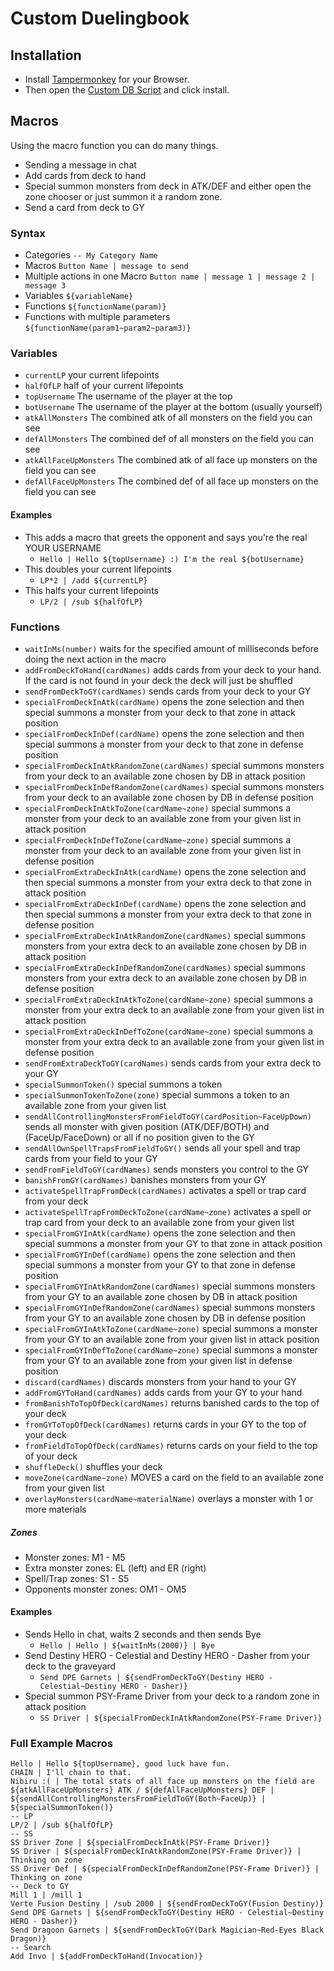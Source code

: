 # Custom Duelingbook
## Installation

- Install [Tampermonkey](https://www.tampermonkey.net/) for your Browser.
- Then open the [Custom DB Script](https://github.com/killburne/custom-duelingbook/raw/master/custom-duelingbook.user.js) and click install.

## Macros
Using the macro function you can do many things.
- Sending a message in chat
- Add cards from deck to hand
- Special summon monsters from deck in ATK/DEF and either open the zone chooser or just summon it a random zone.
- Send a card from deck to GY

### Syntax
- Categories ``-- My Category Name``
- Macros ``Button Name | message to send``
- Multiple actions in one Macro ``Button name | message 1 | message 2 | message 3``
- Variables ``${variableName}``
- Functions ``${functionName(param)}``
- Functions with multiple parameters ``${functionName(param1~param2~param3)}``

### Variables
- ``currentLP`` your current lifepoints
- ``halfOfLP`` half of your current lifepoints
- ``topUsername`` The username of the player at the top
- ``botUsername`` The username of the player at the bottom (usually yourself)
- ``atkAllMonsters`` The combined atk of all monsters on the field you can see
- ``defAllMonsters`` The combined def of all monsters on the field you can see
- ``atkAllFaceUpMonsters`` The combined atk of all face up monsters on the field you can see
- ``defAllFaceUpMonsters`` The combined def of all face up monsters on the field you can see

#### Examples
- This adds a macro that greets the opponent and says you're the real YOUR USERNAME
  - ``Hello | Hello ${topUsername} :) I'm the real ${botUsername}``
- This doubles your current lifepoints
  - ``LP*2 | /add ${currentLP}``
- This halfs your current lifepoints
  - ``LP/2 | /sub ${halfOfLP}``

### Functions
- ``waitInMs(number)`` waits for the specified amount of milliseconds before doing the next action in the macro
- ``addFromDeckToHand(cardNames)`` adds cards from your deck to your hand. If the card is not found in your deck the deck will just be shuffled
- ``sendFromDeckToGY(cardNames)`` sends cards from your deck to your GY
- ``specialFromDeckInAtk(cardName)`` opens the zone selection and then special summons a monster from your deck to that zone in attack position
- ``specialFromDeckInDef(cardName)`` opens the zone selection and then special summons a monster from your deck to that zone in defense position
- ``specialFromDeckInAtkRandomZone(cardNames)`` special summons monsters from your deck to an available zone chosen by DB in attack position
- ``specialFromDeckInDefRandomZone(cardNames)`` special summons monsters from your deck to an available zone chosen by DB in defense position
- ``specialFromDeckInAtkToZone(cardName~zone)`` special summons a monster from your deck to an available zone from your given list in attack position
- ``specialFromDeckInDefToZone(cardName~zone)`` special summons a monster from your deck to an available zone from your given list in defense position
- ``specialFromExtraDeckInAtk(cardName)`` opens the zone selection and then special summons a monster from your extra deck to that zone in attack position
- ``specialFromExtraDeckInDef(cardName)`` opens the zone selection and then special summons a monster from your extra deck to that zone in defense position
- ``specialFromExtraDeckInAtkRandomZone(cardNames)`` special summons monsters from your extra deck to an available zone chosen by DB in attack position
- ``specialFromExtraDeckInDefRandomZone(cardNames)`` special summons monsters from your extra deck to an available zone chosen by DB in defense position
- ``specialFromExtraDeckInAtkToZone(cardName~zone)`` special summons a monster from your extra deck to an available zone from your given list in attack position
- ``specialFromExtraDeckInDefToZone(cardName~zone)`` special summons a monster from your extra deck to an available zone from your given list in defense position
- ``sendFromExtraDeckToGY(cardNames)`` sends cards from your extra deck to your GY
- ``specialSummonToken()`` special summons a token
- ``specialSummonTokenToZone(zone)`` special summons a token to an available zone from your given list
- ``sendAllControllingMonstersFromFieldToGY(cardPosition~FaceUpDown)`` sends all monster with given position (ATK/DEF/BOTH) and (FaceUp/FaceDown) or all if no position given to the GY
- ``sendAllOwnSpellTrapsFromFieldToGY()`` sends all your spell and trap cards from your field to your GY
- ``sendFromFieldToGY(cardNames)`` sends monsters you control to the GY
- ``banishFromGY(cardNames)`` banishes monsters from your GY
- ``activateSpellTrapFromDeck(cardNames)`` activates a spell or trap card from your deck
- ``activateSpellTrapFromDeckToZone(cardName~zone)`` activates a spell or trap card from your deck to an available zone from your given list
- ``specialFromGYInAtk(cardName)`` opens the zone selection and then special summons a monster from your GY to that zone in attack position
- ``specialFromGYInDef(cardName)`` opens the zone selection and then special summons a monster from your GY to that zone in defense position
- ``specialFromGYInAtkRandomZone(cardNames)`` special summons monsters from your GY to an available zone chosen by DB in attack position
- ``specialFromGYInDefRandomZone(cardNames)`` special summons monsters from your GY to an available zone chosen by DB in defense position
- ``specialFromGYInAtkToZone(cardName~zone)`` special summons a monster from your GY to an available zone from your given list in attack position
- ``specialFromGYInDefToZone(cardName~zone)`` special summons a monster from your GY to an available zone from your given list in defense position
- ``discard(cardNames)`` discards monsters from your hand to your GY
- ``addFromGYToHand(cardNames)`` adds cards from your GY to your hand
- ``fromBanishToTopOfDeck(cardNames)`` returns banished cards to the top of your deck
- ``fromGYToTopOfDeck(cardNames)`` returns cards in your GY to the top of your deck
- ``fromFieldToTopOfDeck(cardNames)`` returns cards on your field to the top of your deck
- ``shuffleDeck()`` shuffles your deck
- ``moveZone(cardName~zone)`` MOVES a card on the field to an available zone from your given list
- ``overlayMonsters(cardName~materialName)`` overlays a monster with 1 or more materials

##### Zones
- Monster zones: M1 - M5
- Extra monster zones: EL (left) and ER (right)
- Spell/Trap zones: S1 - S5
- Opponents monster zones: OM1 - OM5

#### Examples
- Sends Hello in chat, waits 2 seconds and then sends Bye
  - ``Hello | Hello | ${waitInMs(2000)} | Bye``
- Send Destiny HERO - Celestial and Destiny HERO - Dasher from your deck to the graveyard
  - ``Send DPE Garnets | ${sendFromDeckToGY(Destiny HERO - Celestial~Destiny HERO - Dasher)}``
- Special summon PSY-Frame Driver from your deck to a random zone in attack position
  - ``SS Driver | ${specialFromDeckInAtkRandomZone(PSY-Frame Driver)}``

### Full Example Macros
    Hello | Hello ${topUsername}, good luck have fun.
    CHAIN | I'll chain to that.
    Nibiru :( | The total stats of all face up monsters on the field are ${atkAllFaceUpMonsters} ATK / ${defAllFaceUpMonsters} DEF | ${sendAllControllingMonstersFromFieldToGY(Both~FaceUp)} | ${specialSummonToken()}
    -- LP
    LP/2 | /sub ${halfOfLP}
    -- SS
    SS Driver Zone | ${specialFromDeckInAtk(PSY-Frame Driver)}
    SS Driver | ${specialFromDeckInAtkRandomZone(PSY-Frame Driver)} | Thinking on zone
    SS Driver Def | ${specialFromDeckInDefRandomZone(PSY-Frame Driver)} | Thinking on zone
    -- Deck to GY
    Mill 1 | /mill 1
    Verte Fusion Destiny | /sub 2000 | ${sendFromDeckToGY(Fusion Destiny)}
    Send DPE Garnets | ${sendFromDeckToGY(Destiny HERO - Celestial~Destiny HERO - Dasher)}
    Send Dragoon Garnets | ${sendFromDeckToGY(Dark Magician~Red-Eyes Black Dragon)}
    -- Search
    Add Invo | ${addFromDeckToHand(Invocation)}
